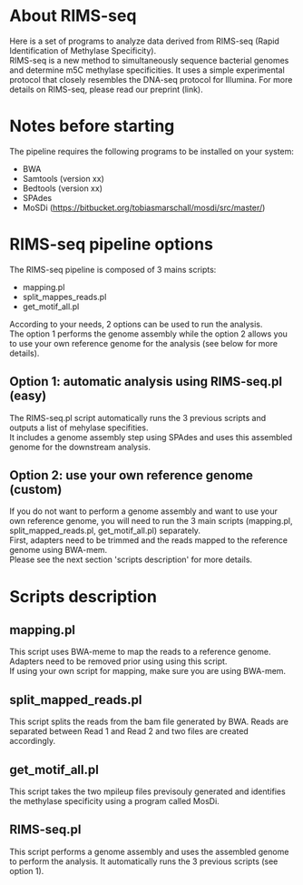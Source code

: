 # About RIMS-seq
Here is a set of programs to analyze data derived from RIMS-seq (Rapid Identification of Methylase Specificity).\
RIMS-seq is a new method to simultaneously sequence bacterial genomes and determine m5C methylase specificities. It uses a simple experimental protocol that closely resembles the DNA-seq protocol for Illumina. For more details on RIMS-seq, please read our preprint (link).

# Notes before starting
The pipeline requires the following programs to be installed on your system:
- BWA
- Samtools (version xx)
- Bedtools (version xx)
- SPAdes
- MoSDi (https://bitbucket.org/tobiasmarschall/mosdi/src/master/)

# RIMS-seq pipeline options
The RIMS-seq pipeline is composed of 3 mains scripts:
- mapping.pl
- split_mappes_reads.pl
- get_motif_all.pl

According to your needs, 2 options can be used to run the analysis.\
The option 1 performs the genome assembly while the option 2 allows you to use your own reference genome for the analysis (see below for more details).

## Option 1: automatic analysis using RIMS-seq.pl (easy)
The RIMS-seq.pl script automatically runs the 3 previous scripts and outputs a list of mehylase specifities.\
It includes a genome assembly step using SPAdes and uses this assembled genome for the downstream analysis.

## Option 2: use your own reference genome (custom)
If you do not want to perform a genome assembly and want to use your own reference genome, you will need to run the 3 main scripts (mapping.pl, split_mapped_reads.pl, get_motif_all.pl) separately.\
First, adapters need to be trimmed and the reads mapped to the reference genome using BWA-mem.\
Please see the next section 'scripts description' for more details.

# Scripts description
## mapping.pl
This script uses BWA-meme to map the reads to a reference genome. Adapters need to be removed prior using using this script.\
If using your own script for mapping, make sure you are using BWA-mem.

## split_mapped_reads.pl
This script splits the reads from the bam file generated by BWA. Reads are separated between Read 1 and Read 2 and two files are created accordingly.

## get_motif_all.pl
This script takes the two mpileup files previsouly generated and identifies the methylase specificity using a program called MosDi. 

## RIMS-seq.pl
This script performs a genome assembly and uses the assembled genome to perform the analysis. It automatically runs the 3 previous scripts (see option 1).
